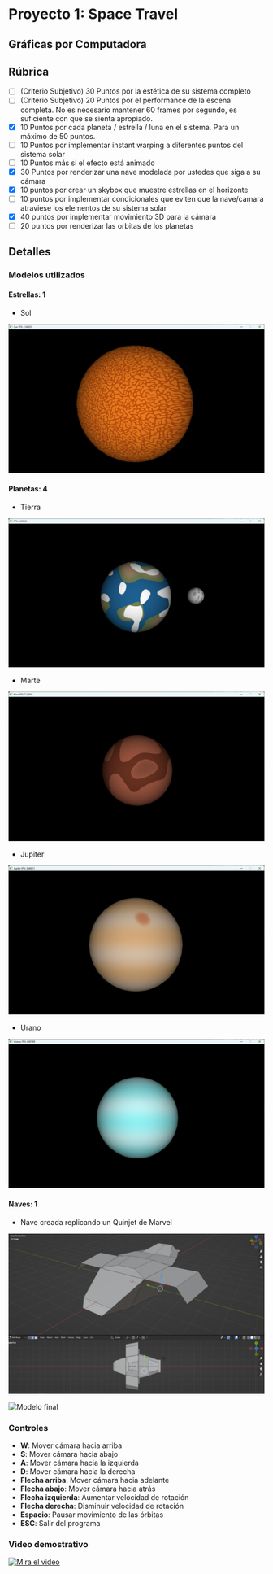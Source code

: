 # Proyecto 1: Space Travel
## Gráficas por Computadora

## Rúbrica 
- [ ] (Criterio Subjetivo) 30 Puntos por la estética de su sistema completo
- [ ] (Criterio Subjetivo) 20 Puntos por el performance de la escena completa. No es necesario mantener 60 frames por segundo, es suficiente con que se sienta apropiado.
- [x] 10 Puntos por cada planeta / estrella / luna en el sistema. Para un máximo de 50 puntos.
- [ ] 10 Puntos por implementar instant warping a diferentes puntos del sistema solar
- [ ] 10 Puntos más si el efecto está animado
- [x] 30 Puntos por renderizar una nave modelada por ustedes que siga a su cámara
- [x] 10 puntos por crear un skybox que muestre estrellas en el horizonte
- [ ] 10 puntos por implementar condicionales que eviten que la nave/camara atraviese los elementos de su sistema solar
- [x] 40 puntos por implementar movimiento 3D para la cámara
- [ ] 20 puntos por renderizar las orbitas de los planetas

## Detalles

### Modelos utilizados
#### Estrellas: 1
- Sol

![Sun](https://github.com/markalbrand56/GC-Laboratorio-4/blob/master/img/Sun.png)

#### Planetas: 4
- Tierra

![Earth](https://github.com/markalbrand56/GC-Laboratorio-4/blob/master/img/Earth.png)

- Marte

![Mars](https://github.com/markalbrand56/GC-Laboratorio-4/blob/master/img/Mars.png)

- Jupiter

![Jupiter](https://github.com/markalbrand56/GC-Laboratorio-4/blob/master/img/Jupiter.png)

- Urano

![Uranus](https://github.com/markalbrand56/GC-Laboratorio-4/blob/master/img/Uranus.png)

#### Naves: 1
- Nave creada replicando un Quinjet de Marvel

![Modelo base](https://github.com/markalbrand56/GC-Laboratorio-3/blob/master/model/quinjet_base.png)

![Modelo final](https://github.com/markalbrand56/GC_Proyecto_1/blob/master/img/quinjet.png)

### Controles
- **W**: Mover cámara hacia arriba
- **S**: Mover cámara hacia abajo
- **A**: Mover cámara hacia la izquierda
- **D**: Mover cámara hacia la derecha
- **Flecha arriba**: Mover cámara hacia adelante
- **Flecha abajo**: Mover cámara hacia atrás
- **Flecha izquierda**: Aumentar velocidad de rotación
- **Flecha derecha**: Disminuir velocidad de rotación
- **Espacio**: Pausar movimiento de las órbitas
- **ESC**: Salir del programa

### Video demostrativo

[![Mira el video](https://img.youtube.com/vi/EilBj3OK79M/maxresdefault.jpg)](https://youtu.be/EilBj3OK79M)